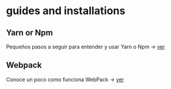 
# guides and installations

## Yarn or Npm

Pequeños pasos a seguir para entender y usar Yarn o Npm ->
[ver](/yarn_or_npm/README.md)

## Webpack

Conoce un poco como funciona WebPack ->
[ver](/webpack/README.md)
